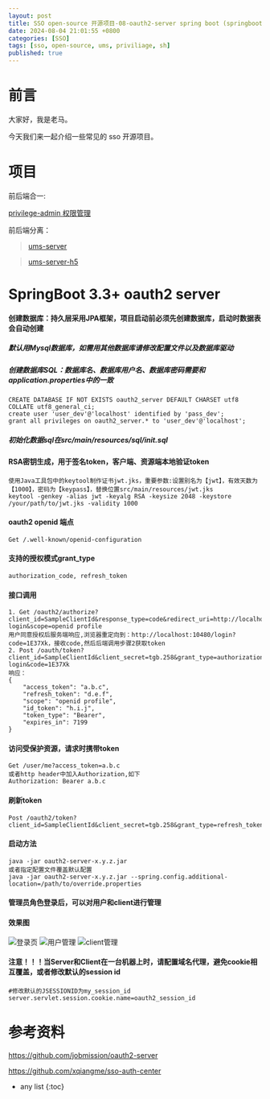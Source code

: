 ```yaml
---
layout: post
title: SSO open-source 开源项目-08-oauth2-server spring boot (springboot 3+) oauth2 server sso 单点登录 认证中心 JWT,独立部署,用户管理 客户端管理
date: 2024-08-04 21:01:55 +0800
categories: [SSO]
tags: [sso, open-source, ums, priviliage, sh]
published: true
---
```



# 前言

大家好，我是老马。

今天我们来一起介绍一些常见的 sso 开源项目。

# 项目

前后端合一:

[privilege-admin 权限管理](https://github.com/houbb/privilege-admin)

前后端分离：

> [ums-server](https://github.com/houbb/ums-server)

> [ums-server-h5](https://github.com/houbb/ums-server-h5)




# SpringBoot 3.3+ oauth2 server

#### 创建数据库：持久层采用JPA框架，项目启动前必须先创建数据库，启动时数据表会自动创建

##### 默认用Mysql数据库，如需用其他数据库请修改配置文件以及数据库驱动
##### 创建数据库SQL：数据库名、数据库用户名、数据库密码需要和application.properties中的一致
````
CREATE DATABASE IF NOT EXISTS oauth2_server DEFAULT CHARSET utf8 COLLATE utf8_general_ci;
create user 'user_dev'@'localhost' identified by 'pass_dev';
grant all privileges on oauth2_server.* to 'user_dev'@'localhost';
````
##### 初始化数据sql在src/main/resources/sql/init.sql

#### RSA密钥生成，用于签名token，客户端、资源端本地验证token
````
使用Java工具包中的keytool制作证书jwt.jks，重要参数:设置别名为【jwt】，有效天数为【1000】，密码为【keypass】，替换位置src/main/resources/jwt.jks
keytool -genkey -alias jwt -keyalg RSA -keysize 2048 -keystore /your/path/to/jwt.jks -validity 1000
````

#### oauth2 openid 端点
````
Get /.well-known/openid-configuration
````

#### 支持的授权模式grant_type</br>
````
authorization_code, refresh_token
````
#### 接口调用
````
1. Get /oauth2/authorize?client_id=SampleClientId&response_type=code&redirect_uri=http://localhost:10480/login/oauth2/code/sso-login&scope=openid profile
用户同意授权后服务端响应,浏览器重定向到：http://localhost:10480/login?code=1E37Xk，接收code,然后后端调用步骤2获取token
2. Post /oauth/token?client_id=SampleClientId&client_secret=tgb.258&grant_type=authorization_code&redirect_uri=http://localhost:10480/login/oauth2/code/sso-login&code=1E37Xk
响应：
{
    "access_token": "a.b.c",
    "refresh_token": "d.e.f",
    "scope": "openid profile",
    "id_token": "h.i.j",
    "token_type": "Bearer",
    "expires_in": 7199
}
````

#### 访问受保护资源，请求时携带token
````
Get /user/me?access_token=a.b.c
或者http header中加入Authorization,如下
Authorization: Bearer a.b.c
````

#### 刷新token</br>
````
Post /oauth2/token?client_id=SampleClientId&client_secret=tgb.258&grant_type=refresh_token&refresh_token=d.e.f
````

#### 启动方法</br>
````
java -jar oauth2-server-x.y.z.jar
或者指定配置文件覆盖默认配置
java -jar oauth2-server-x.y.z.jar --spring.config.additional-location=/path/to/override.properties
````

#### 管理员角色登录后，可以对用户和client进行管理</br>
#### 效果图
![登录页](https://raw.githubusercontent.com/jobmission/oauth2-server/master/src/test/resources/static/imgs/login.png)
![用户管理](https://raw.githubusercontent.com/jobmission/oauth2-server/master/src/test/resources/static/imgs/users.png)
![client管理](https://raw.githubusercontent.com/jobmission/oauth2-server/master/src/test/resources/static/imgs/clients.png)


#### 注意！！！当Server和Client在一台机器上时，请配置域名代理，避免cookie相互覆盖，或者修改默认的session id

````
#修改默认的JSESSIONID为my_session_id
server.servlet.session.cookie.name=oauth2_session_id
````

# 参考资料

https://github.com/jobmission/oauth2-server

https://github.com/xqiangme/sso-auth-center

* any list
{:toc}  
